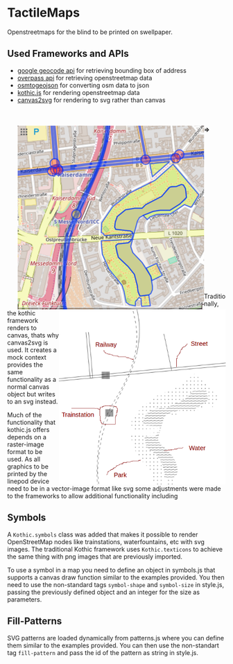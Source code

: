 # TactileMaps

Openstreetmaps for the blind to be printed on swellpaper.

## Used Frameworks and APIs
- [google geocode api](https://developers.google.com/maps/documentation/geocoding/intro) for retrieving bounding box of address
- [overpass api](http://overpass-api.de/api/interpreter) for retrieving openstreetmap data
- [osmtogeojson](https://github.com/tyrasd/osmtogeojson) for converting osm data to json
- [kothic.js](https://github.com/kothic/kothic-js) for rendering openstreetmap data
- [canvas2svg](https://github.com/gliffy/canvas2svg) for rendering to svg rather than canvas
<br></br>
<br></br>
<img src="renders/map_overpass.png" align="left" width="430" > **=>** 
<img src="renders/map.png" align="right" width="385" >
<br /><br /><br /><br /><br /><br /><br /><br /><br /><br /><br /><br /><br /><br /><br /><br /><br /><br /><br /><br />

Traditionally, the kothic framework renders to canvas, thats why canvas2svg is used. It creates a mock context provides the
same functionality as a normal canvas object but writes to an svg instead.  
  
Much of the functionality that kothic.js offers depends on a raster-image format to be used. As all graphics to be printed by the linepod device need
to be in a vector-image format like svg some adjustments were made to the frameworks to allow additional functionality including

## Symbols  
A `Kothic.symbols` class was added that makes it possible to render OpenStreetMap nodes like trainstations, waterfountains, etc
with svg images. The traditional Kothic framework uses `Kothic.texticons` to achieve the same thing with png images that are
previously imported.

To use a symbol in a map you need to define an object in symbols.js that supports a canvas draw function similar to the examples provided.
You then need to use the non-standard tags `symbol-shape` and `symbol-size` in style.js, passing the previously defined object and an integer for the size as parameters.

## Fill-Patterns  
SVG patterns are loaded dynamically from patterns.js where you can define them similar to the examples provided.
You can then use the non-standart tag `fill-pattern` and pass the id of the pattern as string in style.js.
